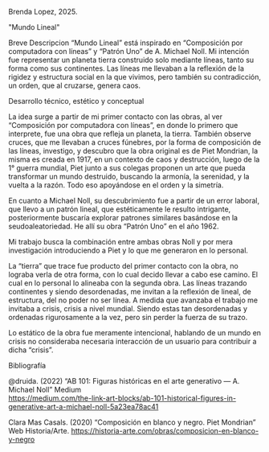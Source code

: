 Brenda Lopez, 2025.

"Mundo Lineal"

Breve Descripcion
 “Mundo Lineal” está inspirado en “Composición por computadora con líneas” y “Patrón Uno” de A. Michael Noll. Mi intención fue representar un planeta tierra construido solo mediante líneas, tanto su forma como sus continentes. Las líneas me llevaban a la reflexión de la rigidez y estructura social en la que vivimos, pero también su contradicción, un orden, que al cruzarse, genera caos.

Desarrollo técnico, estético y conceptual

La idea surge a partir de mi primer contacto con las obras, al ver “Composición por computadora con líneas”, en donde lo primero que interprete, fue una obra que refleja un planeta, la tierra. También observe cruces, que me llevaban a cruces fúnebres, por la forma de composición de las líneas, investigo, y descubro que la obra original es de Piet Mondrian, la misma es creada en 1917, en un contexto de caos y destrucción, luego de la 1° guerra mundial, Piet junto a sus colegas proponen un arte que pueda transformar un mundo destruido, buscando la armonía, la serenidad, y la vuelta a la razón. Todo eso apoyándose en el orden y la simetría.  

En cuanto a Michael Noll, su descubrimiento fue a partir de un error laboral, que llevo a un patrón lineal, que estéticamente le resulto intrigante, posteriormente buscaría explorar patrones similares basándose en la seudoaleatoriedad. He allí su obra “Patrón Uno” en el año 1962. 

Mi trabajo busca la combinación entre ambas obras Noll y por mera investigación introduciendo a Piet y lo que me generaron en lo personal.  

La “tierra” que trace fue producto del primer contacto con la obra, no lograba verla de otra forma, con lo cual decido llevar a cabo ese camino. El cual en lo personal lo alineaba con la segunda obra. Las líneas trazando continentes y siendo desordenadas, me invitan a la reflexión de lineal, de estructura, del no poder no ser línea. A medida que avanzaba el trabajo me invitaba a crisis, crisis a nivel mundial. Siendo estas tan desordenadas y ordenadas rigurosamente a la vez, pero sin perder la fuerza de su trazo.   

Lo estático de la obra fue meramente intencional, hablando de un mundo en crisis no consideraba necesaria interacción de un usuario para contribuir a dicha “crisis”.

Bibliografía

@druida. (2022) “AB 101: Figuras históricas en el arte generativo — A. Michael Noll” Medium  
https://medium.com/the-link-art-blocks/ab-101-historical-figures-in-generative-art-a-michael-noll-5a23ea78ac41 

Clara Mas Casals. (2020) “Composición en blanco y negro. Piet Mondrian” Web Historia/Arte. 
https://historia-arte.com/obras/composicion-en-blanco-y-negro 